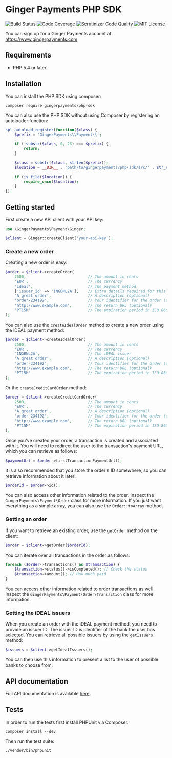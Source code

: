 # Ginger Payments PHP SDK

[![Build Status](https://travis-ci.org/gingerpayments/php-sdk.svg)](https://travis-ci.org/gingerpayments/php-sdk)
[![Code Coverage](https://scrutinizer-ci.com/g/gingerpayments/php-sdk/badges/coverage.png?b=master)](https://scrutinizer-ci.com/g/gingerpayments/php-sdk/?branch=master)
[![Scrutinizer Code Quality](https://scrutinizer-ci.com/g/gingerpayments/php-sdk/badges/quality-score.png?b=master)](https://scrutinizer-ci.com/g/gingerpayments/php-sdk/?branch=master)
[![MIT License](https://img.shields.io/badge/license-MIT-brightgreen.svg)](https://github.com/gingerpayments/php-sdk/blob/master/LICENSE)

You can sign up for a Ginger Payments account at https://www.gingerpayments.com

## Requirements

* PHP 5.4 or later.

## Installation

You can install the PHP SDK using composer:

```
composer require gingerpayments/php-sdk
```

You can also use the PHP SDK without using Composer by registering an autoloader function:

```php
spl_autoload_register(function($class) {
    $prefix = 'GingerPayments\\Payment\\';

    if (!substr($class, 0, 23) === $prefix) {
        return;
    }

    $class = substr($class, strlen($prefix));
    $location = __DIR__ . 'path/to/gingerpayments/php-sdk/src/' . str_replace('\\', '/', $class) . '.php';

    if (is_file($location)) {
        require_once($location);
    }
});
```

## Getting started

First create a new API client with your API key:

```php
use \GingerPayments\Payment\Ginger;

$client = Ginger::createClient('your-api-key');
```

### Create a new order

Creating a new order is easy:

```php
$order = $client->createOrder(
    2500,                           // The amount in cents
    'EUR',                          // The currency
    'ideal',                        // The payment method
    ['issuer_id' => 'INGBNL2A'],    // Extra details required for this payment method
    'A great order',                // A description (optional)
    'order-234192',                 // Your identifier for the order (optional)
    'http://www.example.com',       // The return URL (optional)
    'PT15M'                         // The expiration period in ISO 8601 format (optional)
);
```

You can also use the `createIdealOrder` method to create a new order using the iDEAL payment method:

```php
$order = $client->createIdealOrder(
    2500,                           // The amount in cents
    'EUR',                          // The currency
    'INGBNL2A',                     // The iDEAL issuer
    'A great order',                // A description (optional)
    'order-234192',                 // Your identifier for the order (optional)
    'http://www.example.com',       // The return URL (optional)
    'PT15M'                         // The expiration period in ISO 8601 format (optional)
);
```

Or the `createCreditCardOrder` method:

```php
$order = $client->createCreditCardOrder(
    2500,                           // The amount in cents
    'EUR',                          // The currency
    'A great order',                // A description (optional)
    'order-234192',                 // Your identifier for the order (optional)
    'http://www.example.com',       // The return URL (optional)
    'PT15M'                         // The expiration period in ISO 8601 format (optional)
);
```

Once you've created your order, a transaction is created and associated with it. You will need to redirect the user to
the transaction's payment URL, which you can retrieve as follows:

```php
$paymentUrl = $order->firstTransactionPaymentUrl();
```

It is also recommended that you store the order's ID somewhere, so you can retrieve information about it later:

```php
$orderId = $order->id();
```

You can also access other information related to the order. Inspect the `GingerPayments\Payment\Order` class for more
information. If you just want everything as a simple array, you can also use the `Order::toArray` method.

### Getting an order

If you want to retrieve an existing order, use the `getOrder` method on the client:

```php
$order = $client->getOrder($orderId);
```

You can iterate over all transactions in the order as follows:

```php
foreach ($order->transactions() as $transaction) {
    $transaction->status()->isCompleted(); // Check the status
    $transaction->amount(); // How much paid
}
```

You can access other information related to order transactions as well. Inspect the
`GingerPayments\Payment\Order\Transaction` class for more information.

### Getting the iDEAL issuers

When you create an order with the iDEAL payment method, you need to provide an issuer ID. The issuer ID is identifier
of the bank the user has selected. You can retrieve all possible issuers by using the `getIssuers` method:

```php
$issuers = $client->getIdealIssuers();
```

You can then use this information to present a list to the user of possible banks to choose from.

## API documentation

Full API documentation is available [here](https://www.gingerpayments.com/api).

## Tests

In order to run the tests first install PHPUnit via Composer:

```
composer install --dev
```

Then run the test suite:

```
./vendor/bin/phpunit
```


